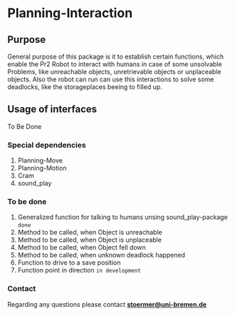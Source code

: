 # Planning-Interaction

## Purpose 

General purpose of this package is it to establish certain functions, which enable the Pr2 Robot
to interact with humans in case of some unsolvable Problems, like unreachable objects, unretrievable objects or unplaceable objects. Also the robot can run can use this interactions to solve some deadlocks, like the storageplaces beeing to filled up.

## Usage of interfaces

To Be Done

### Special dependencies

1. Planning-Move
2. Planning-Motion
3. Cram
4. sound_play

### To be done

1. Generalized function for talking to humans unsing sound_play-package ```done```
2. Method to be called, when Object is unreachable
3. Method to be called, when Object is unplaceable
4. Method to be called, when Object fell down
5. Method to be called, when unknown deadlock happened
6. Function to drive to a save position
7. Function point in direction ```in development```

### Contact

Regarding any questions please contact
**stoermer@uni-bremen.de**
